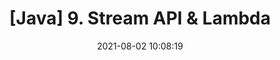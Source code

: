 ---
title: '[Java] 9. Stream API & Lambda'
date: 2021-08-02 10:08:19
category: 'Java'
thumbnail: { thumbnailSrc }
draft: false
---